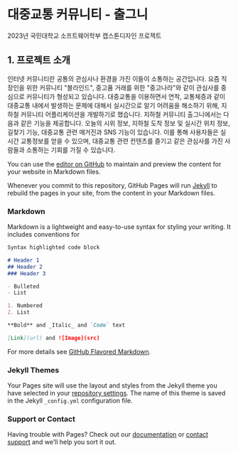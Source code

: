 # 대중교통 커뮤니티 - 출그니
2023년 국민대학교 소프트웨어학부 캡스톤디자인 프로젝트

## 1. 프로젝트 소개
인터넷 커뮤니티란 공통의 관심사나 환경을 가진 이들이 소통하는 공간입니다. 요즘 직장인을 위한 커뮤니티 "블라인드", 중고품 거래를 위한 "중고나라"와 같이 관심사를 중심으로 커뮤니티가 형성되고 있습니다. 대중교통을 이용하면서 연착, 교통체증과 같이 대중교통 내에서 발생하는 문제에 대해서 실시간으로 알기 어려움을 해소하기 위해, 지하철 커뮤니티 어플리케이션을 개발하기로 했습니다.
지하철 커뮤니티 출그니에서는 다음과 같은 기능을 제공합니다. 오늘의 시위 정보, 지하철 도착 정보 및 실시간 위치 정보, 길찾기 기능, 대중교통 관련 매거진과 SNS 기능이 있습니다. 이를 통해 사용자들은 실시간 교통정보를 얻을 수 있으며, 대중교통 관련 컨텐츠를 즐기고 같은 관심사를 가진 사람들과 소통하는 기회를 가질 수 있습니다.

You can use the [editor on GitHub](https://github.com/kookmin-sw/cap-template/edit/master/index.md) to maintain and preview the content for your website in Markdown files.

Whenever you commit to this repository, GitHub Pages will run [Jekyll](https://jekyllrb.com/) to rebuild the pages in your site, from the content in your Markdown files.

### Markdown

Markdown is a lightweight and easy-to-use syntax for styling your writing. It includes conventions for

```markdown
Syntax highlighted code block

# Header 1
## Header 2
### Header 3

- Bulleted
- List

1. Numbered
2. List

**Bold** and _Italic_ and `Code` text

[Link](url) and ![Image](src)
```

For more details see [GitHub Flavored Markdown](https://guides.github.com/features/mastering-markdown/).

### Jekyll Themes

Your Pages site will use the layout and styles from the Jekyll theme you have selected in your [repository settings](https://github.com/kookmin-sw/cap-template/settings). The name of this theme is saved in the Jekyll `_config.yml` configuration file.

### Support or Contact

Having trouble with Pages? Check out our [documentation](https://help.github.com/categories/github-pages-basics/) or [contact support](https://github.com/contact) and we’ll help you sort it out.
